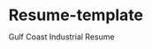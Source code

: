 # Resume-template
Gulf Coast Industrial Resume
<!DOCTYPE html>
<html lang="en">
<head>
    <meta charset="UTF-8">
    <meta name="viewport" content="width=device-width, initial-scale=1.0">
    <title>Gulf Coast Industrial Resume Template</title>
    <style>
        * {
            margin: 0;
            padding: 0;
            box-sizing: border-box;
        }
        
        body {
            font-family: 'Arial', sans-serif;
            line-height: 1.4;
            color: #2c3e50;
            background: linear-gradient(135deg, #f5f7fa 0%, #c3cfe2 100%);
            padding: 20px;
        }
        
        .resume-container {
            max-width: 800px;
            margin: 0 auto;
            background: white;
            box-shadow: 0 10px 30px rgba(0,0,0,0.1);
            border-radius: 8px;
            overflow: hidden;
        }
        
        .header {
            background: linear-gradient(135deg, #1e3c72 0%, #2a5298 100%);
            color: white;
            padding: 30px;
            position: relative;
        }
        
        .header::before {
            content: '';
            position: absolute;
            top: 0;
            right: 0;
            width: 100px;
            height: 100px;
            background: url('data:image/svg+xml,<svg xmlns="http://www.w3.org/2000/svg" viewBox="0 0 100 100"><circle cx="50" cy="50" r="40" fill="none" stroke="rgba(255,255,255,0.1)" stroke-width="2"/><path d="M30 50h40M50 30v40" stroke="rgba(255,255,255,0.2)" stroke-width="3"/></svg>') no-repeat center;
            opacity: 0.3;
        }
        
        .name {
            font-size: 2.5em;
            font-weight: bold;
            margin-bottom: 5px;
            text-shadow: 2px 2px 4px rgba(0,0,0,0.3);
        }
        
        .title {
            font-size: 1.3em;
            margin-bottom: 15px;
            color: #ecf0f1;
            font-weight: 300;
        }
        
        .contact-info {
            display: flex;
            flex-wrap: wrap;
            gap: 20px;
            margin-top: 15px;
        }
        
        .contact-item {
            display: flex;
            align-items: center;
            gap: 8px;
            font-size: 0.95em;
        }
        
        .safety-banner {
            background: linear-gradient(90deg, #27ae60, #2ecc71);
            color: white;
            padding: 15px 30px;
            text-align: center;
            font-weight: bold;
            font-size: 1.1em;
            position: relative;
        }
        
        .safety-banner::before {
            content: '🛡️';
            margin-right: 10px;
            font-size: 1.2em;
        }
        
        .content {
            padding: 30px;
        }
        
        .section {
            margin-bottom: 30px;
        }
        
        .section-title {
            font-size: 1.4em;
            color: #1e3c72;
            border-bottom: 3px solid #3498db;
            padding-bottom: 8px;
            margin-bottom: 20px;
            display: flex;
            align-items: center;
            gap: 10px;
        }
        
        .certs-grid {
            display: grid;
            grid-template-columns: repeat(auto-fit, minmax(200px, 1fr));
            gap: 15px;
            margin-bottom: 20px;
        }
        
        .cert-item {
            background: linear-gradient(135deg, #74b9ff, #0984e3);
            color: white;
            padding: 12px 15px;
            border-radius: 6px;
            text-align: center;
            font-weight: bold;
            box-shadow: 0 4px 8px rgba(0,0,0,0.1);
        }
        
        .experience-item {
            border-left: 4px solid #3498db;
            padding-left: 20px;
            margin-bottom: 25px;
            position: relative;
        }
        
        .experience-item::before {
            content: '';
            position: absolute;
            left: -8px;
            top: 0;
            width: 12px;
            height: 12px;
            background: #3498db;
            border-radius: 50%;
        }
        
        .job-title {
            font-size: 1.2em;
            font-weight: bold;
            color: #1e3c72;
        }
        
        .company-info {
            color: #7f8c8d;
            margin: 5px 0 10px 0;
            font-style: italic;
        }
        
        .achievement {
            background: #f8f9fa;
            border-left: 4px solid #27ae60;
            padding: 10px 15px;
            margin: 8px 0;
            border-radius: 0 4px 4px 0;
        }
        
        .achievement::before {
            content: '✓';
            color: #27ae60;
            font-weight: bold;
            margin-right: 10px;
        }
        
        .skills-container {
            display: grid;
            grid-template-columns: repeat(auto-fit, minmax(250px, 1fr));
            gap: 20px;
        }
        
        .skill-category {
            background: #f8f9fa;
            padding: 20px;
            border-radius: 8px;
            border-top: 4px solid #e74c3c;
        }
        
        .skill-category h4 {
            color: #e74c3c;
            margin-bottom: 12px;
            font-size: 1.1em;
        }
        
        .skill-list {
            list-style: none;
        }
        
        .skill-list li {
            padding: 4px 0;
            position: relative;
            padding-left: 20px;
        }
        
        .skill-list li::before {
            content: '⚙️';
            position: absolute;
            left: 0;
            font-size: 0.8em;
        }
        
        .jeremy-tip {
            background: linear-gradient(135deg, #ff7675, #fd79a8);
            color: white;
            padding: 20px;
            border-radius: 8px;
            margin: 20px 0;
            position: relative;
            font-style: italic;
        }
        
        .jeremy-tip::before {
            content: '💡 Jeremy\'s Pro Tip:';
            font-weight: bold;
            display: block;
            margin-bottom: 8px;
            font-style: normal;
        }
        
        .download-btn {
            background: linear-gradient(135deg, #1e3c72, #2a5298);
            color: white;
            padding: 15px 30px;
            border: none;
            border-radius: 25px;
            font-size: 1.1em;
            font-weight: bold;
            cursor: pointer;
            display: block;
            margin: 30px auto;
            box-shadow: 0 4px 15px rgba(30, 60, 114, 0.3);
            transition: all 0.3s ease;
        }
        
        .download-btn:hover {
            transform: translateY(-2px);
            box-shadow: 0 6px 20px rgba(30, 60, 114, 0.4);
        }
        
        .fillable {
            background: rgba(255, 255, 255, 0.8);
            border: 2px dashed #3498db;
            padding: 8px 12px;
            border-radius: 4px;
            display: inline-block;
            min-width: 150px;
            margin: 2px;
        }
        
        .placeholder {
            color: #7f8c8d;
            font-style: italic;
        }
        
        @media (max-width: 768px) {
            .contact-info {
                flex-direction: column;
                gap: 10px;
            }
            
            .name {
                font-size: 2em;
            }
            
            .content {
                padding: 20px;
            }
            
            .certs-grid {
                grid-template-columns: 1fr;
            }
        }
        
        @media print {
            body {
                padding: 0;
                background: white;
            }
            
            .resume-container {
                box-shadow: none;
                max-width: none;
            }
            
            .download-btn {
                display: none;
            }
        }
    </style>
</head>
<body>
    <div class="resume-container">
        <!-- Header Section -->
        <div class="header">
            <div class="name"><span class="fillable placeholder">YOUR NAME HERE</span></div>
            <div class="title"><span class="fillable placeholder">Your Industrial Specialty Title</span></div>
            <div class="contact-info">
                <div class="contact-item">📱 <span class="fillable placeholder">(555) 123-4567</span></div>
                <div class="contact-item">📧 <span class="fillable placeholder">your.email@gmail.com</span></div>
                <div class="contact-item">📍 <span class="fillable placeholder">Lake Charles, LA</span></div>
                <div class="contact-item">🔗 <span class="fillable placeholder">LinkedIn Profile</span></div>
            </div>
        </div>

        <!-- Safety Banner -->
        <div class="safety-banner">
            <span class="fillable placeholder">X YEARS • ZERO RECORDABLE INCIDENTS • SAFETY LEADER</span>
        </div>

        <div class="content">
            <!-- Certifications Section -->
            <div class="section">
                <h2 class="section-title">🏆 CERTIFICATIONS & CREDENTIALS</h2>
                <div class="certs-grid">
                    <div class="cert-item">
                        <div><span class="fillable placeholder">OSHA 30</span></div>
                        <small>Exp: <span class="fillable placeholder">MM/YYYY</span></small>
                    </div>
                    <div class="cert-item">
                        <div><span class="fillable placeholder">AMPP Level 1</span></div>
                        <small>Exp: <span class="fillable placeholder">MM/YYYY</span></small>
                    </div>
                    <div class="cert-item">
                        <div><span class="fillable placeholder">AWS D1.1</span></div>
                        <small>Exp: <span class="fillable placeholder">MM/YYYY</span></small>
                    </div>
                    <div class="cert-item">
                        <div><span class="fillable placeholder">Your Certification</span></div>
                        <small>Exp: <span class="fillable placeholder">MM/YYYY</span></small>
                    </div>
                </div>
            </div>

            <!-- Professional Experience -->
            <div class="section">
                <h2 class="section-title">⚡ PROFESSIONAL EXPERIENCE</h2>
                
                <div class="experience-item">
                    <div class="job-title"><span class="fillable placeholder">Lead Painter / Foreman</span></div>
                    <div class="company-info"><span class="fillable placeholder">Company Name</span> • <span class="fillable placeholder">Location</span> • <span class="fillable placeholder">YYYY - Present</span></div>
                    
                    <div class="achievement">
                        Led <span class="fillable placeholder">#</span>-person crew on $<span class="fillable placeholder">X.X</span>M <span class="fillable placeholder">project type</span> projects, maintaining zero incidents over <span class="fillable placeholder">#</span> years
                    </div>
                    <div class="achievement">
                        Applied protective coatings per SSPC standards on <span class="fillable placeholder">facility types</span>, ensuring <span class="fillable placeholder">#</span>-year asset protection
                    </div>
                    <div class="achievement">
                        Reduced project completion time by <span class="fillable placeholder">#</span>% through improved crew coordination and quality control processes
                    </div>
                </div>

                <div class="experience-item">
                    <div class="job-title"><span class="fillable placeholder">Industrial Coating Specialist</span></div>
                    <div class="company-info"><span class="fillable placeholder">Previous Company</span> • <span class="fillable placeholder">Location</span> • <span class="fillable placeholder">YYYY - YYYY</span></div>
                    
                    <div class="achievement">
                        Executed surface preparation and coating applications on <span class="fillable placeholder">equipment types</span> across <span class="fillable placeholder">#</span> major facilities
                    </div>
                    <div class="achievement">
                        Maintained <span class="fillable placeholder">#</span>% quality rating through strict adherence to NACE and SSPC specifications
                    </div>
                </div>
            </div>

            <!-- Jeremy's Pro Tip -->
            <div class="jeremy-tip">
                Make every bullet point show IMPACT with numbers! Hiring managers scan for results, not just duties. "$2M project" beats "painted equipment" every time.
            </div>

            <!-- Technical Skills -->
            <div class="section">
                <h2 class="section-title">🔧 TECHNICAL EXPERTISE</h2>
                <div class="skills-container">
                    <div class="skill-category">
                        <h4>Safety & Compliance</h4>
                        <ul class="skill-list">
                            <li>OSHA 30-Hour Construction</li>
                            <li>Confined Space Entry</li>
                            <li>Fall Protection Systems</li>
                            <li>JSA Development</li>
                            <li><span class="fillable placeholder">Your Safety Skill</span></li>
                        </ul>
                    </div>
                    
                    <div class="skill-category">
                        <h4>Coating Systems</h4>
                        <ul class="skill-list">
                            <li>SSPC Surface Preparation</li>
                            <li>Multi-coat System Application</li>
                            <li>Spray Gun Operations</li>
                            <li>Quality Control Inspection</li>
                            <li><span class="fillable placeholder">Your Technical Skill</span></li>
                        </ul>
                    </div>
                    
                    <div class="skill-category">
                        <h4>Equipment & Tools</h4>
                        <ul class="skill-list">
                            <li>Airless Spray Systems</li>
                            <li>Abrasive Blasting Equipment</li>
                            <li>Power Tools & Hand Tools</li>
                            <li>Measuring Instruments</li>
                            <li><span class="fillable placeholder">Your Equipment Skill</span></li>
                        </ul>
                    </div>
                    
                    <div class="skill-category">
                        <h4>Project Management</h4>
                        <ul class="skill-list">
                            <li>Crew Leadership (<span class="fillable placeholder">#</span>+ personnel)</li>
                            <li>Schedule Coordination</li>
                            <li>Quality Assurance</li>
                            <li>Client Communication</li>
                            <li><span class="fillable placeholder">Your Leadership Skill</span></li>
                        </ul>
                    </div>
                </div>
            </div>

            <!-- Education & Training -->
            <div class="section">
                <h2 class="section-title">📚 EDUCATION & TRAINING</h2>
                <div class="experience-item">
                    <div class="job-title"><span class="fillable placeholder">Your Education/Training</span></div>
                    <div class="company-info"><span class="fillable placeholder">Institution Name</span> • <span class="fillable placeholder">Year</span></div>
                </div>
                
                <div class="achievement">
                    Completed <span class="fillable placeholder">#</span>+ hours of specialized industrial training in <span class="fillable placeholder">areas</span>
                </div>
                <div class="achievement">
                    Ongoing professional development through <span class="fillable placeholder">organizations/programs</span>
                </div>
            </div>

            <!-- Download Button -->
            <button class="download-btn" onclick="window.print()">📄 DOWNLOAD/PRINT RESUME</button>
        </div>
    </div>

    <script>
        // Make fillable fields editable
        document.addEventListener('DOMContentLoaded', function() {
            const fillableElements = document.querySelectorAll('.fillable');
            
            fillableElements.forEach(element => {
                element.addEventListener('click', function() {
                    if (this.classList.contains('placeholder')) {
                        this.textContent = '';
                        this.classList.remove('placeholder');
                        this.style.color = '#2c3e50';
                    }
                });
                
                element.addEventListener('blur', function() {
                    if (this.textContent.trim() === '') {
                        this.classList.add('placeholder');
                        this.style.color = '#7f8c8d';
                    }
                });
                
                element.setAttribute('contenteditable', 'true');
            });
        });
    </script>
</body>
</html>
